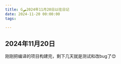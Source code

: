 ```yaml
---
title: G🛹2024年11月20日以往日记
date: 2024-11-20 00:00:00
tags:

---
```


## 2024年11月20日
刚刚把编译的项目构建完，剩下几天就是测试和改bug了😊